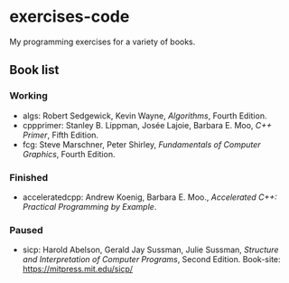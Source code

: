 # exercises-code

My programming exercises for a variety of books.

## Book list

### Working

- algs: Robert Sedgewick, Kevin Wayne, *Algorithms*, Fourth Edition.
- cppprimer: Stanley B. Lippman, Josée Lajoie, Barbara E. Moo, *C++ Primer*, Fifth Edition.
- fcg: Steve Marschner, Peter Shirley, *Fundamentals of Computer Graphics*, Fourth Edition.

### Finished

- acceleratedcpp: Andrew Koenig, Barbara E. Moo., *Accelerated C++: Practical Programming by Example*.

### Paused

- sicp: Harold Abelson, Gerald Jay Sussman, Julie Sussman, *Structure and Interpretation of Computer Programs*, Second Edition. Book-site: https://mitpress.mit.edu/sicp/
